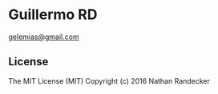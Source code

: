 # Guillermo RD
[gelemias@gmail.com](mailto:gelemias@gmail.com)


## License
The MIT License (MIT)
Copyright (c) 2016 Nathan Randecker
